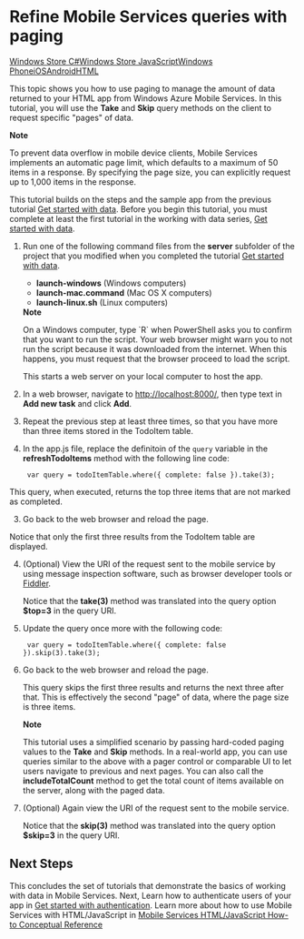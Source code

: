 <properties linkid="develop-mobile-tutorials-add-paging-to-data-html" writer="glenga" urlDisplayName="Add Paging to Data" pageTitle="Add paging to data HTML - Windows Azure Mobile Services" Title="Add paging to data HTML - Windows Azure Mobile Services" metaKeywords="" Description="Learn how to add paging to your data in Windows Azure Mobile Services." metaCanonical="http://www.windowsazure.com/en-us/develop/mobile/tutorials/add-paging-to-data-html/" disqusComments="1" umbracoNaviHide="1" />



# Refine Mobile Services queries with paging
<div class="dev-center-tutorial-selector sublanding"> 
	<a href="/en-us/develop/mobile/tutorials/add-paging-to-data-dotnet" title="Windows Store C#">Windows Store C#</a><a href="/en-us/develop/mobile/tutorials/add-paging-to-data-js" title="Windows Store JavaScript">Windows Store JavaScript</a><a href="/en-us/develop/mobile/tutorials/add-paging-to-data-wp8" title="Windows Phone">Windows Phone</a><a href="/en-us/develop/mobile/tutorials/add-paging-to-data-ios" title="iOS">iOS</a><a href="/en-us/develop/mobile/tutorials/add-paging-to-data-android" title="Android">Android</a><a href="/en-us/develop/mobile/tutorials/add-paging-to-data-html" title="HTML" class="current">HTML</a>
</div>

This topic shows you how to use paging to manage the amount of data returned to your HTML app from Windows Azure Mobile Services. In this tutorial, you will use the **Take** and **Skip** query methods on the client to request specific "pages" of data.

<div class="dev-callout"><b>Note</b>
<p>To prevent data overflow in mobile device clients, Mobile Services implements an automatic page limit, which defaults to a maximum of 50 items in a response. By specifying the page size, you can explicitly request up to 1,000 items in the response.</p>
</div>

This tutorial builds on the steps and the sample app from the previous tutorial [Get started with data]. Before you begin this tutorial, you must complete at least the first tutorial in the working with data series, [Get started with data]. 

1. Run one of the following command files from the **server** subfolder of the project that you modified when you completed the tutorial [Get started with data].

	+ **launch-windows** (Windows computers) 
	+ **launch-mac.command** (Mac OS X computers)
	+ **launch-linux.sh** (Linux computers)

	<div class="dev-callout"><b>Note</b>
		<p>On a Windows computer, type `R` when PowerShell asks you to confirm that you want to run the script. Your web browser might warn you to not run the script because it was downloaded from the internet. When this happens, you must request that the browser proceed to load the script.</p>
	</div>

	This starts a web server on your local computer to host the app.

1. In a web browser, navigate to <a href="http://localhost:8000/" target="_blank">http://localhost:8000/</a>, then type text in **Add new task** and click **Add**.

3. Repeat the previous step at least three times, so that you have more than three items stored in the TodoItem table. 

2. In the app.js file, replace the definitoin of the `query` variable in the **refreshTodoItems** method with the following line code:

       
        var query = todoItemTable.where({ complete: false }).take(3);

  This query, when executed, returns the top three items that are not marked as completed.

3. Go back to the web browser and reload the page.

  Notice that only the first three results from the TodoItem table are displayed. 

4. (Optional) View the URI of the request sent to the mobile service by using message inspection software, such as browser developer tools or [Fiddler]. 

   Notice that the **take(3)** method was translated into the query option **$top=3** in the query URI.

5. Update the query once more with the following code:
            
        var query = todoItemTable.where({ complete: false }).skip(3).take(3);

3. Go back to the web browser and reload the page.

   This query skips the first three results and returns the next three after that. This is effectively the second "page" of data, where the page size is three items.

    <div class="dev-callout"><b>Note</b>
    <p>This tutorial uses a simplified scenario by passing hard-coded paging values to the <strong>Take</strong> and <strong>Skip</strong> methods. In a real-world app, you can use queries similar to the above with a pager control or comparable UI to let users navigate to previous and next pages.  You can also call the  <strong>includeTotalCount</strong> method to get the total count of items available on the server, along with the paged data.</p>
    </div>

6. (Optional) Again view the URI of the request sent to the mobile service. 

   Notice that the **skip(3)** method was translated into the query option **$skip=3** in the query URI.

## <a name="next-steps"> </a>Next Steps

This concludes the set of tutorials that demonstrate the basics of working with data in Mobile Services. Next, Learn how to authenticate users of your app in [Get started with authentication]. Learn more about how to use Mobile Services with HTML/JavaScript in [Mobile Services HTML/JavaScript How-to Conceptual Reference]

<!-- Anchors. -->

[Next Steps]:#next-steps

<!-- Images. -->


<!-- URLs. -->
[Get started with Mobile Services]: ./mobile-services-get-started-html.md
[Get started with data]: ./mobile-services-get-started-with-data-html.md
[Get started with authentication]: ./mobile-services-get-started-with-users-html.md
[Fiddler]: http://go.microsoft.com/fwlink/?LinkId=262412
[WindowsAzure.com]: http://www.windowsazure.com/
[Management Portal]: https://manage.windowsazure.com/
[Mobile Services HTML/JavaScript How-to Conceptual Reference]: ../HowTo/mobile-services-client-html.md

